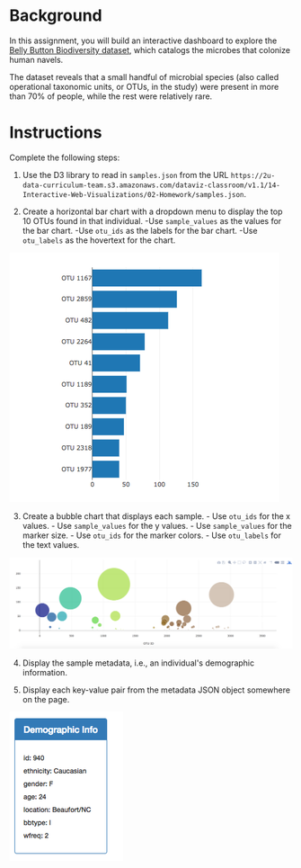 # Background

In this assignment, you will build an interactive dashboard to explore the [Belly Button Biodiversity dataset](http://robdunnlab.com/projects/belly-button-biodiversity/), which catalogs the microbes that colonize human navels.

The dataset reveals that a small handful of microbial species (also called operational taxonomic units, or OTUs, in the study) were present in more than 70% of people, while the rest were relatively rare.

# Instructions

Complete the following steps:

  1. Use the D3 library to read in `samples.json` from the URL `https://2u-data-curriculum-team.s3.amazonaws.com/dataviz-classroom/v1.1/14-Interactive-Web-Visualizations/02-Homework/samples.json`.

  2. Create a horizontal bar chart with a dropdown menu to display the top 10 OTUs found in that individual.
    -Use `sample_values` as the values for the bar chart.
    -Use `otu_ids` as the labels for the bar chart.
    -Use `otu_labels` as the hovertext for the chart.

  ![](Images/hw01.png)

  3. Create a bubble chart that displays each sample.
    - Use `otu_ids` for the x values.
    - Use `sample_values` for the y values.
    - Use `sample_values` for the marker size.
    - Use `otu_ids` for the marker colors.
    - Use `otu_labels` for the text values.

  ![](Images/bubble_chart.png)

  4. Display the sample metadata, i.e., an individual's demographic information.

  5. Display each key-value pair from the metadata JSON object somewhere on the page.

  ![](Images/hw03.png)
